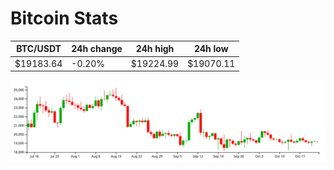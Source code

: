 # Bitcoin Stats

BTC/USDT|24h change|24h high|24h low|
|---|---|---|---|
|$19183.64|-0.20%|$19224.99|$19070.11|

<img src="./chart.svg">

